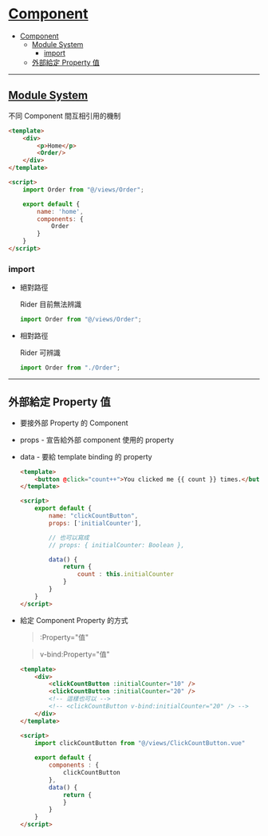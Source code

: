 # [Component](https://vuejs.org/v2/guide/components.html)

- [Component](#component)
  - [Module System](#module-system)
    - [import](#import)
  - [外部給定 Property 值](#%e5%a4%96%e9%83%a8%e7%b5%a6%e5%ae%9a-property-%e5%80%bc)

---

## [Module System](https://vuejs.org/v2/guide/components-registration.html#Module-Systems)

不同 Component 間互相引用的機制

```html
<template>
    <div>
        <p>Home</p>
        <Order/>
    </div>
</template>

<script>
    import Order from "@/views/Order";

    export default {
        name: 'home',
        components: {
            Order
        }
    }
</script>

```

### import

- 絕對路徑

    Rider 目前無法辨識

    ```ts
    import Order from "@/views/Order";
    ```

- 相對路徑

    Rider 可辨識

    ```ts
    import Order from "./Order";
    ```

---

## 外部給定 Property 值

- 要接外部 Property 的 Component
- props - 宣告給外部 component 使用的 property
- data - 要給 template binding 的 property

    ```html
    <template>
        <button @click="count++">You clicked me {{ count }} times.</button>
    </template>

    <script>
        export default {
            name: "clickCountButton",
            props: ['initialCounter'],

            // 也可以寫成
            // props: { initialCounter: Boolean },

            data() {
                return {
                    count : this.initialCounter
                }
            }
        }
    </script>
    ```

- 給定 Component Property 的方式

    > :Property="值"

    > v-bind:Property="值"

    ```html
    <template>
        <div>
            <clickCountButton :initialCounter="10" />
            <clickCountButton :initialCounter="20" />
            <!-- 這樣也可以 -->
            <!-- <clickCountButton v-bind:initialCounter="20" /> -->
        </div>
    </template>

    <script>
        import clickCountButton from "@/views/ClickCountButton.vue"
        
        export default {
            components : {
                clickCountButton
            },
            data() {
                return {
                }
            }
        } 
    </script>
    ```

